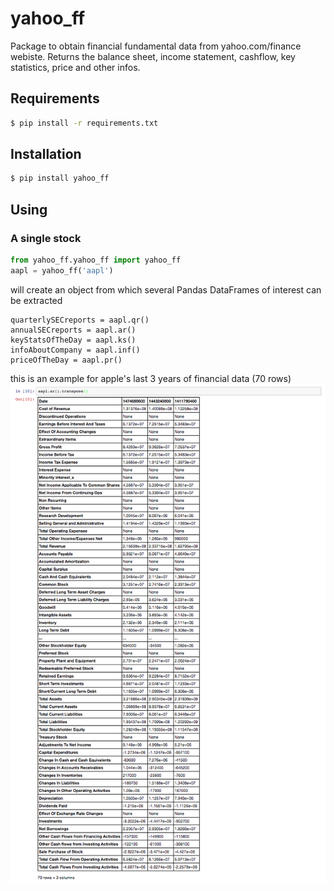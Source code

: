# yahoo_ff
Package to obtain financial fundamental data from yahoo.com/finance webiste. Returns the balance sheet, income statement, cashflow, key statistics, price and other infos.

## Requirements
```bash
$ pip install -r requirements.txt
```

## Installation
```bash
$ pip install yahoo_ff

```

## Using

### A single stock
```python
from yahoo_ff.yahoo_ff import yahoo_ff
aapl = yahoo_ff('aapl')
```
will create an object from which several Pandas DataFrames of interest can be extracted
```
quarterlySECreports = aapl.qr()
annualSECreports = aapl.ar()
keyStatsOfTheDay = aapl.ks()
infoAboutCompany = aapl.inf()
priceOfTheDay = aapl.pr()
```

this is an example for apple's last 3 years of financial data (70 rows)
![](https://github.com/alexandresobolevski/yahoo_ff/blob/master/screenshot.png)
